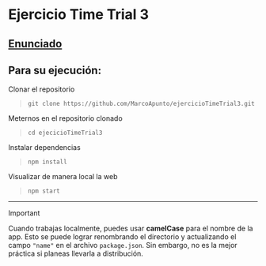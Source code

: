 # Ejercicio Time Trial 3

## [Enunciado](./ENUNCIADO.md)

## Para su ejecución:

Clonar el repositorio
> `git clone https://github.com/MarcoApunto/ejercicioTimeTrial3.git`

Meternos en el repositorio clonado
> `cd ejecicioTimeTrial3`

Instalar dependencias
> `npm install`

Visualizar de manera local la web
> `npm start`

---

> [!IMPORTANT] 
> Cuando trabajas localmente, puedes usar **camelCase** para el nombre de la app. Esto se puede lograr renombrando el directorio y actualizando el campo `"name"` en el archivo `package.json`. Sin embargo, no es la mejor práctica si planeas llevarla a distribución.
